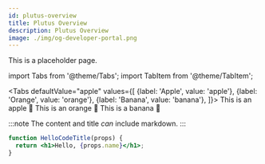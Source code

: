 ```yaml
---
id: plutus-overview
title: Plutus Overview
description: Plutus Overview
image: ./img/og-developer-portal.png
--- 
```


This is a placeholder page.

import Tabs from '@theme/Tabs';
import TabItem from '@theme/TabItem';

<Tabs
  defaultValue="apple"
  values={[
    {label: 'Apple', value: 'apple'},
    {label: 'Orange', value: 'orange'},
    {label: 'Banana', value: 'banana'},
  ]}>
  <TabItem value="apple">This is an apple 🍎</TabItem>
  <TabItem value="orange">This is an orange 🍊</TabItem>
  <TabItem value="banana">This is a banana 🍌</TabItem>
</Tabs>

:::note
The content and title *can* include markdown.
:::

```jsx title="/src/components/HelloCodeTitle.js"
function HelloCodeTitle(props) {
  return <h1>Hello, {props.name}</h1>;
}
```